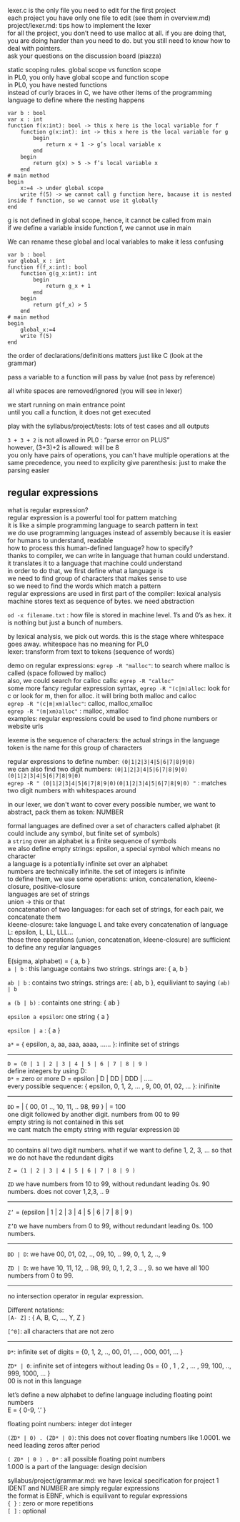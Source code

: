 lexer.c is the only file you need to edit for the first project  
each project you have only one file to edit (see them in overview.md)  
project/lexer.md: tips how to implement the lexer  
for all the project, you don’t need to use malloc at all. if you are doing that, you are doing harder than you need to do. but you still need to know how to deal with pointers.  
ask your questions on the discussion board (piazza)  
  
static scoping rules. global scope vs function scope  
in PL0, you only have global scope and function scope  
in PL0, you have nested functions  
instead of curly braces in C, we have other items of the programming language to define where the nesting happens  
  
```  
var b : bool  
var x : int  
function f(x:int): bool -> this x here is the local variable for f  
    function g(x:int): int -> this x here is the local variable for g  
        begin  
            return x + 1 -> g’s local variable x  
        end  
    begin  
        return g(x) > 5 -> f’s local variable x  
    end  
# main method  
begin  
    x:=4 -> under global scope  
    write f(5) -> we cannot call g function here, bacause it is nested inside f function, so we cannot use it globally  
end  
```  
  
g is not defined in global scope, hence, it cannot be called from main  
if we define a variable inside function f, we cannot use in main  
  
  
We can rename these global and local variables to make it less confusing  
  
```  
var b : bool  
var global_x : int  
function f(f_x:int): bool  
    function g(g_x:int): int  
        begin  
            return g_x + 1  
        end  
    begin  
        return g(f_x) > 5  
    end  
# main method  
begin  
    global_x:=4  
    write f(5)  
end  
```  
  
the order of declarations/definitions matters just like C (look at the grammar)  
  
pass a variable to a function will pass by value (not pass by reference)  
  
all white spaces are removed/ignored (you will see in lexer)  
  
we start running on main entrance point  
until you call a function, it does not get executed  
  
play with the syllabus/project/tests: lots of test cases and all outputs  
  
`3 + 3 + 2` is not allowed in PL0 : “parse error on PLUS”  
however, (3+3)+2 is allowed: will be 8  
you only have pairs of operations, you can't have multiple operations at the same precedence, you need to explicity give parenthesis: just to make the parsing easier  
  
## regular expressions  
what is regular expression?  
regular expression is a powerful tool for pattern matching  
it is like a simple programming language to search pattern in text  
we do use programming languages instead of assembly because it is easier for humans to understand, readable  
how to process this human-defined language? how to specify?  
thanks to compiler, we can write in language that human could understand. it translates it to a language that machine could understand  
in order to do that, we first define what a language is  
we need to find group of characters that makes sense to use  
so we need to find the words which match a pattern  
regular expressions are used in first part of the compiler: lexical analysis  
machine stores text as sequence of bytes. we need abstraction  
  
`od -x filename.txt` : how file is stored in machine level. 1’s and 0’s as hex. it is nothing but just a bunch of numbers.  
  
by lexical analysis, we pick out words. this is the stage where whitespace goes away. whitespace has no meaning for PL0  
lexer: transform from text to tokens (sequence of words)  
  
demo on regular expressions: `egrep -R "malloc"`: to search where malloc is called (space followed by malloc)  
also, we could search for calloc calls: `egrep -R "calloc"`  
some more fancy regular expression syntax, `egrep -R "(c|m)alloc`: look for c or look for m, then for alloc. it will bring both malloc and calloc  
`egrep -R "(c|m|xm)alloc"`: calloc, malloc,xmalloc  
`egrep -R "(m|xm)alloc"` : malloc, xmalloc  
examples: regular expressions could be used to find phone numbers or website urls  
  
lexeme is the sequence of characters: the actual strings in the language  
token is the name for this group of characters  
  
regular expressions to define number: `(0|1|2|3|4|5|6|7|8|9|0)`  
we can also find two digit numbers:  `(0|1|2|3|4|5|6|7|8|9|0)(0|1|2|3|4|5|6|7|8|9|0)`  
`egrep -R " (0|1|2|3|4|5|6|7|8|9|0)(0|1|2|3|4|5|6|7|8|9|0) "` : matches two digit numbers with whitespaces around  
  
in our lexer, we don't want to cover every possible number, we want to abstract, pack them as token: NUMBER  
  
formal languages are defined over a set of characters called alphabet (it could include any symbol, but finite set of symbols)  
a `string` over an alphabet is a finite sequence of symbols  
we also define empty strings: epsilon, a special symbol which means no character  
a language is a potentially infinite set over an alphabet  
numbers are technically infinite. the set of integers is infinite  
to define them, we use some operations: union, concatenation, kleene-closure, positive-closure  
languages are set of strings  
union -> this or that  
concatenation of two languages: for each set of strings, for each pair, we concatenate them  
kleene-closure: take language L and take every concatenation of language L: epsilon, L, LL, LLL…  
those three operations (union, concatenation, kleene-closure) are sufficient to define any regular languages  
  
  
E(sigma, alphabet) = { a, b }  
`a | b` : this language contains two strings. strings are: { a, b }  
  
`ab | b` : contains two strings. strings are: { ab, b }, equiliviant to saying `(ab) | b`  
  
`a (b | b)` : containts one string: { ab }  
  
`epsilon a epsilon`: one string { a }  
  
`epsilon | a` : { a }  
  
`a*` = { epsilon, a, aa, aaa, aaaa, …… }: infinite set of strings  
  
-----------  
  
`D = (0 | 1 | 2 | 3 | 4 | 5 | 6 | 7 | 8 | 9 )`  
define integers by using D:  
`D*` = zero or more D  = epsilon | D | DD | DDD | …..  
every possible sequence: { epsilon, 0, 1, 2, … , 9, 00, 01, 02, … }: inifinite  
  
-----------  
  
`DD` = | { 00, 01 .., 10, 11, .. 98, 99 } | = 100  
one digit followed by another digit. numbers from 00 to 99  
empty string is not contained in this set  
we cant match the empty string with regular expression `DD`  
  
  
-----------  
  
`DD` contains all two digit numbers. what if we want to define 1, 2, 3, ... so that we do not have the redundant digits  
  
`Z = (1 | 2 | 3 | 4 | 5 | 6 | 7 | 8 | 9 )`  
  
`ZD` we have numbers from 10 to 99, without redundant leading 0s. 90 numbers. does not cover 1,2,3, .. 9  
  
------------  
  
`Z’` = (epsilon | 1 | 2 | 3 | 4 | 5 | 6 | 7 | 8 | 9 )  
  
`Z’D` we have numbers from 0 to 99, without redundant leading 0s. 100 numbers.  
  
------------  
  
`DD | D`: we have 00, 01, 02, .., 09, 10, .. 99, 0, 1, 2, .., 9  
  
`ZD | D`: we have 10, 11, 12, .. 98, 99, 0, 1, 2, 3 .. , 9. so we have all 100 numbers from 0 to 99.  
  
------------  
  
no intersection operator in regular expression.   
  
Different notations:  
`[A- Z]` : { A, B, C, …, Y, Z }  
  
`[^0]`: all characters that are not zero  
  
------------  
  
`D*`: infinite set of digits = {0, 1, 2, .., 00, 01, … , 000, 001, … }  
  
`ZD* | 0`: infinite set of integers without leading 0s = {0 , 1 , 2 , … , 99, 100, .., 999, 1000, ... }  
00 is not in this language  
  
  
let’s define a new alphabet to define language including floating point numbers  
E = { 0-9, ‘.’ }  
  
floating point numbers: integer dot integer  
  
`(ZD* | 0) . (ZD* | 0)`: this does not cover floating numbers like 1.0001. we need leading zeros after period  
  
`( ZD* | 0 ) . D*` : all possible floating point numbers  
1.000 is a part of the language: design decision  
  
syllabus/project/grammar.md: we have lexical specification for project 1  
IDENT and NUMBER are simply regular expressions  
the format is EBNF, which is equilivant to regular expressions  
`{ }` : zero or more repetitions  
`[ ]` : optional
